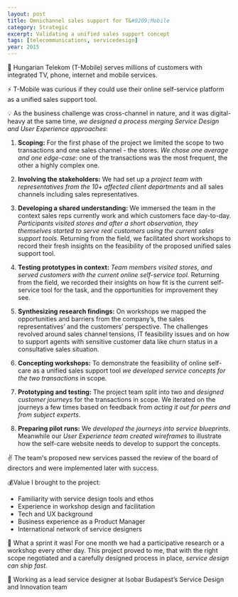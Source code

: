 ```yaml
---
layout: post
title: Omnichannel sales support for T&#8209;Mobile
category: Strategic
excerpt: Validating a unified sales support concept
tags: [telecommunications, servicedesign]
year: 2015
---
```


🏢 Hungarian Telekom (T-Mobile) serves millions of customers with integrated TV, phone, internet and mobile services. 

⚡ T-Mobile was curious if they could use their online self-service platform as a unified sales support tool.

💡 As the business challenge was cross-channel in nature, and it was digital-heavy at the same time, *we designed a process merging Service Design and User Experience approaches*:

1. **Scoping:** For the first phase of the project we limited the scope to two transactions and one sales channel - the stores. *We chose one average and one edge-case*: one of the transactions was the most frequent, the other a highly complex one.

2. **Involving the stakeholders:** We had set up a *project team with representatives from the 10+ affected client departments* and all sales channels including sales representatives.

3. **Developing a shared understanding:** We immersed the team in the context sales reps currently work and which customers face day-to-day. *Participants visited stores and after a short observation, they themselves started to serve real customers using the current sales support tools.* Returning from the field, we facilitated short workshops to record their fresh insights on the feasibility of the proposed unified sales support tool.

4. **Testing prototypes in context:** *Team members visited stores, and served customers with the current online self-service tool.* Returning from the field, we recorded their insights on how fit is the current self-service tool for the task, and the opportunities for improvement they see.

5. **Synthesizing research findings:** On workshops we mapped the opportunities and barriers from the company’s, the sales representatives’ and the customers’ perspective. The challenges revolved around sales channel tensions, IT feasibility issues and on how to support agents with sensitive customer data like churn status in a consultative sales situation.

6. **Concepting workshops:** To demonstrate the feasibility of online self-care as a unified sales support tool *we developed service concepts for the two transactions* in scope.

7. **Prototyping and testing:** The project team split into two and *designed customer journeys* for the transactions in scope. We iterated on the journeys a few times based on feedback from *acting it out for peers and from subject experts*.

8. **Preparing pilot runs:** We *developed the journeys into service blueprints*. Meanwhile our *User Experience team created wireframes* to illustrate how the self-care website needs to develop to support the concepts.

✌️ The team's proposed new services passed the review of the board of directors and were implemented later with success.

💰Value I brought to the project:

- Familiarity with service design tools and ethos
- Experience in workshop design and facilitation
- Tech and UX background
- Business experience as a Product Manager
- International network of service designers 

💙 What a sprint it was! For one month we had a participative research or a workshop every other day. This project proved to me, that with the right scope negotiated and a carefully designed process in place, *service design can ship fast*.

👥 Working as a lead service designer at Isobar Budapest’s Service Design and Innovation team